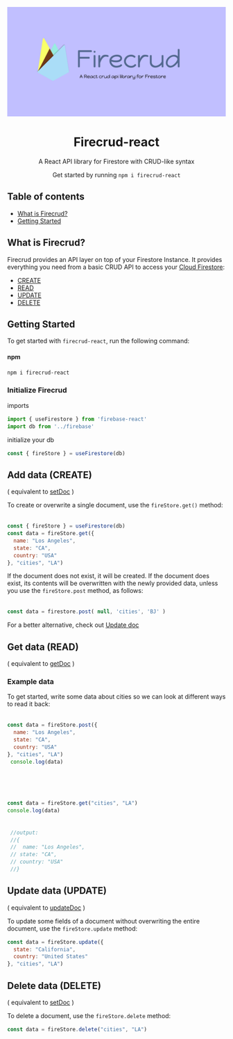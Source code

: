 <p align="center">
  <img src="https://raw.githubusercontent.com/PTBYSR/firecrud-react/master/github-firecrud%20(1).png" width="600" alt="Logo for T3" />
</p>
<h1 align="center">
  Firecrud-react
</h1>

<p align="center">
  A React API library for Firestore with CRUD-like syntax
</p>
<p align="center">
  Get started by running <code>npm i firecrud-react</code>
</p>

<div align="center">

</div>

## Table of contents

- <a href="#about">What is Firecrud?</a>
- <a href="#getting-started">Getting Started</a>

<h2 id="about">What is Firecrud?</h2>
Firecrud provides an API layer on top of your Firestore Instance. It provides everything you need from a basic CRUD API to access your <a href="https://firebase.google.com/docs/firestore">Cloud Firestore</a>:

- <a href="#createdoc">CREATE</a>
- <a href="#readdoc">READ</a>
- <a href="#updatedoc">UPDATE</a>
- <a href="#deletedoc">DELETE</a>


<h2 id="getting-started">Getting Started</h2>

To get started with `firecrud-react`, run the following command:

#### npm

```bash
npm i firecrud-react
```

### Initialize Firecrud

imports
```javascript
import { useFirestore } from 'firebase-react'
import db from '../firebase'

```
initialize your db
```javascript
const { fireStore } = useFirestore(db)
```

<h2 id="createdoc">Add data (CREATE)</h2> ( equivalent to <a href="https://firebase.google.com/docs/firestore/manage-data/add-data">setDoc</a> )

To create or overwrite a single document, use the `fireStore.get()` method:
&nbsp;

```javascript
const { fireStore } = useFirestore(db)
const data = fireStore.get({
  name: "Los Angeles",
  state: "CA",
  country: "USA"
}, "cities", "LA")

```


If the document does not exist, it will be created. If the document does exist, its contents will be overwritten with the newly provided data, unless you use the `fireStore.post` method, as follows:
```javascript

const data = firestore.post( null, 'cities', 'BJ' ) 
```
For a better alternative, check out <a href="#updatedoc">Update doc</a>




<h2 id="readdoc">Get data (READ)</h2> ( equivalent to <a href="https://firebase.google.com/docs/firestore/query-data/get-data">getDoc</a> )

### Example data
To get started, write some data about cities so we can look at different ways to read it back:
&nbsp;


```javascript

const data = fireStore.post({
  name: "Los Angeles",
  state: "CA",
  country: "USA"
}, "cities", "LA")
 console.log(data) 
 
```



&nbsp;

```javascript

const data = fireStore.get("cities", "LA")
console.log(data)


 //output:
 //{
 //  name: "Los Angeles",
 // state: "CA",
 // country: "USA"
 //}
```


<h2 id="updatedoc">Update data (UPDATE)</h2> ( equivalent to <a href="https://firebase.google.com/docs/firestore/manage-data/add-data#update-data">updateDoc</a> )

To update some fields of a document without overwriting the entire document, use the `fireStore.update` method:
&nbsp;

```javascript
const data = fireStore.update({
  state: "California",
  country: "United States"
}, "cities", "LA")

```


<h2 id="deletedoc">Delete data (DELETE)</h2> ( equivalent to <a href="https://firebase.google.com/docs/firestore/manage-data/delete-data">setDoc</a> )

To delete a document, use the `fireStore.delete` method:
&nbsp;

```javascript
const data = fireStore.delete("cities", "LA")

```


